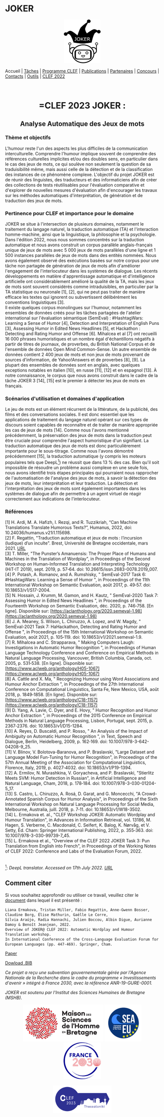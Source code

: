 
# JOKER
<p align="center">
  <img src="../img/joker.png" width="120" height="142">
</p>

 Accueil | [Tâches](https://www.joker-project.com/clef-2023/tasks) | [Programme CLEF](program) | [Publications](publications) | [Partenaires](partners) | [Concours](contest) | [Contacts](contact) | [Outils](tools) | [CLEF 2022](https://www.joker-project.com/clef-2022/EN/project)
<br>

<br>
  <h1 align="center">=CLEF 2023 JOKER :</h1>
  <h2 align="center">Analyse Automatique des Jeux de mots</h2> 

### Thème et objectifs
L'humour reste l'un des aspects les plus difficiles de la communication interculturelle. Comprendre l'humour implique souvent de comprendre des références culturelles implicites et/ou des doubles sens, en particulier dans le cas des jeux de mots, ce qui soulève non seulement la question de sa traduisibilité même, mais aussi celle de la détection et de la classification des instances de ce phénomène complexe. L'objectif du projet JOKER est de réunir des linguistes, des traducteurs et des informaticiens afin de créer des collections de tests réutilisables pour l'évaluation comparative et d'explorer de nouvelles mesures d'évaluation afin d'encourager les travaux sur les méthodes automatiques d'interprétation, de génération et de traduction des jeux de mots. 

### Pertinence pour CLEF et importance pour le domaine
JOKER se situe à l'intersection de plusieurs domaines, notamment le traitement du langage naturel, la traduction automatique (TA) et l'interaction homme-machine, ainsi que la linguistique, la philosophie et la psychologie. Dans l'édition 2022, nous nous sommes concentrés sur la traduction automatique et nous avons construit un corpus parallèle anglais-français unique de jeux de mots avec 5 000 jeux de mots parallèles d'une ligne et 1 500 instances parallèles de jeux de mots dans des entités nommées. Nous avons également observé des exécutions basées sur notre corpus pour une tâche non partagée de génération de jeux de mots afin d'améliorer l'engagement de l'interlocuteur dans les systèmes de dialogue. Les récents développements en matière d'apprentissage automatique et d'intelligence artificielle ont considérablement amélioré la qualité de la TA, mais les jeux de mots sont souvent considérés comme intraduisibles, en particulier par la TA statistique ou neuronale [1], [2], qui ne peut pas traiter de manière efficace les textes qui ignorent ou subvertissent délibérément les conventions linguistiques [3].
<br>
Il existe quelques corpus monolingues sur l'humour, notamment les ensembles de données créés pour les tâches partagées de l'atelier international sur l'évaluation sémantique (SemEval) : #HashtagWars: Learning a Sense of Humor [4], Detection and Interpretation of English Puns [3], Assessing Humor in Edited News Headlines [5], et Hackathon : Detecting and Rating Humor and Offense [6].  Mihalcea et al [7] ont recueilli 16 000 phrases humoristiques et un nombre égal d'échantillons négatifs à partir de titres de journaux, de proverbes, du British National Corpus et de l'ensemble de données Open Mind Common-Sense. Un autre ensemble de données contient 2 400 jeux de mots et non jeux de mots provenant de sources d'information, de Yahoo!Answers et de proverbes [8], [9]. La plupart des ensembles de données sont en anglais, avec quelques exceptions notables en italien [10], en russe [11], [12] et en espagnol [13]. À notre connaissance, le corpus que nous avons construit dans le cadre de la tâche JOKER 3 [14], [15] est le premier à détecter les jeux de mots en français.


### Scénarios d'utilisation et domaines d'application
Le jeu de mots est un élément récurrent de la littérature, de la publicité, des films et des conversations sociales.  Il est donc essentiel que les applications de traitement du langage naturel opérant sur ces types de discours soient capables de reconnaître et de traiter de manière appropriée les cas de jeux de mots [14]. Comme nous l'avons mentionné précédemment, la préservation des jeux de mots dans la traduction peut être cruciale pour comprendre l'aspect humoristique d'un signifiant. La traduction automatique des jeux de mots est donc particulièrement importante pour le sous-titrage. Comme nous l'avons démontré précédemment [15], la traduction automatique (y compris les moteurs populaires tels que DeepL<a href="#note1" id="note1ref"><sup>1</sup></a>) ne réussit que dans 13 % des cas. Bien qu'il soit impossible de résoudre un problème aussi complexe en une seule fois, nous avons identifié trois étapes principales qui pourraient nous rapprocher de l'automatisation de l'analyse des jeux de mots, à savoir la détection des jeux de mots, leur interprétation et leur traduction. La détection et l'interprétation des jeux de mots sont également importantes dans les systèmes de dialogue afin de permettre à un agent virtuel de réagir correctement aux indications de l'interlocuteur. 
<br>

### Références
[1]	H. Ardi, M. A. Hafizh, I. Rezqi, and R. Tuzzikriah, “Can Machine Translations Translate Humorous Texts?”, Humanus, 2022, doi: 10.24036/humanus.v21i1.115698.<br>
[2]	F. Regattin, "Traduction automatique et jeux de mots : l’incursion (ludique) d’un inculte". Brest, Université de Bretagne occidentale, mars 2021. [URL](https://motsmachines.github.io/2021/en/submissions/Mots-Machines-2021_paper_5.pdf)<br>
[3]	T. Miller, "The Punster’s Amanuensis: The Proper Place of Humans and Machines in the Translation of Wordplay", in Proceedings of the Second Workshop on Human-Informed Translation and Interpreting Technology (HiT-IT 2019), sept. 2019, p. 57‑64. doi: 10.26615/issn.2683-0078.2019_007.<br>
[4]	P. Potash, A. Romanov, and A. Rumshisky, " SemEval-2017 Task 6: #HashtagWars: Learning a Sense of Humor ", in Proceedings of the 11th International Workshop on Semantic Evaluation, août 2017, p. 49‑57. doi: 10.18653/v1/S17-2004.<br>
[5]	N. Hossain, J. Krumm, M. Gamon, and H. Kautz, " SemEval-2020 Task 7: Assessing Humor in Edited News Headlines ", in Proceedings of the Fourteenth Workshop on Semantic Evaluation, déc. 2020, p. 746‑758. [En ligne]. Disponible sur: [https://aclanthology.org/2020.semeval-1.98](https://aclanthology.org/2020.semeval-1.98)<br>
[6]	J. A. Meaney, S. Wilson, L. Chiruzzo, A. Lopez, and W. Magdy, " SemEval-2021 Task 7: HaHackathon, Detecting and Rating Humor and Offense ", in Proceedings of the 15th International Workshop on Semantic Evaluation, août 2021, p. 105‑119. doi: 10.18653/v1/2021.semeval-1.9.<br>
[7]	R. Mihalcea and C. Strapparava, " Making Computers Laugh: Investigations in Automatic Humor Recognition ", in Proceedings of Human Language Technology Conference and Conference on Empirical Methods in Natural Language Processing, Vancouver, British Columbia, Canada, oct. 2005, p. 531‑538. [En ligne]. Disponible sur: [https://www.aclweb.org/anthology/H05-1067](https://www.aclweb.org/anthology/H05-1067) <br>
[8]	A. Cattle and X. Ma, " Recognizing Humour using Word Associations and Humour Anchor Extraction ", in Proceedings of the 27th International Conference on Computational Linguistics, Santa Fe, New Mexico, USA, août 2018, p. 1849‑1858. [En ligne]. Disponible sur: [https://www.aclweb.org/anthology/C18-1157](https://www.aclweb.org/anthology/C18-1157)<br>
[9]	D. Yang, A. Lavie, C. Dyer, and E. Hovy, " Humor Recognition and Humor Anchor Extraction ", in Proceedings of the 2015 Conference on Empirical Methods in Natural Language Processing, Lisbon, Portugal, sept. 2015, p. 2367‑2376. doi: 10.18653/v1/D15-1284.<br>
[10]	A. Reyes, D. Buscaldi, and P. Rosso, " An Analysis of the Impact of Ambiguity on Automatic Humour Recognition ", in Text, Speech and Dialogue, Berlin, Heidelberg, 2009, p. 162‑169. doi: 10.1007/978-3-642-04208-9_25.<br>
[11]	V. Blinov, V. Bolotova-Baranova, and P. Braslavski, "Large Dataset and Language Model Fun-Tuning for Humor Recognition", in Proceedings of the 57th Annual Meeting of the Association for Computational Linguistics, Florence, Italy, 2019, p. 4027‑4032. doi: 10.18653/v1/P19-1394.<br>
[12]	A. Ermilov, N. Murashkina, V. Goryacheva, and P. Braslavski, "Stierlitz Meets SVM: Humor Detection in Russian", in Artificial Intelligence and Natural Language, Cham, 2018, p. 178‑184. doi: 10.1007/978-3-030-01204-5_17.<br>
[13]	S. Castro, L. Chiruzzo, A. Rosá, D. Garat, and G. Moncecchi, "A Crowd-Annotated Spanish Corpus for Humor Analysis", in Proceedings of the Sixth International Workshop on Natural Language Processing for Social Media, Melbourne, Australia, juill. 2018, p. 7‑11. doi: 10.18653/v1/W18-3502.<br>
[14]	L. Ermakova et. al., "CLEF Workshop JOKER: Automatic Wordplay and Humour Translation", in Advances in Information Retrieval, vol. 13186, M. Hagen, S. Verberne, C. Macdonald, C. Seifert, K. Balog, K. Nørvåg, et V. Setty, Éd. Cham: Springer International Publishing, 2022, p. 355‑363. doi: 10.1007/978-3-030-99739-7_45.<br>
[15]	L. Ermakova et al., "Overview of the CLEF 2022 JOKER Task 3: Pun Translation from English into French", in Proceedings of the Working Notes of CLEF 2022: Conference and Labs of the Evaluation Forum, 2022.<br><br><br>
<a id="note1" href="#note1ref"><sup>1</sup></a>: *DeepL translator. Accessed on 17th July 2022. [URL](https://www.deepl.com/translator)*

## Comment citer
Si vous souhaitez approfondir ou utiliser ce travail, veuillez citer le [document](https://link.springer.com/chapter/10.1007/978-3-031-13643-6_27) dans lequel il est présenté :
```
Liana Ermakova, Tristan Miller, Fabio Regattin, Anne-Gwenn Bosser, Claudine Borg, Élise Mathurin, Gaëlle Le Corre, 
Sílvia Araújo, Radia Hannachi, Julien Boccou, Albin Digue, Aurianne Damoy & Benoît Jeanjean, 2022. 
Overview of JOKER@ CLEF 2022: Automatic Wordplay and Humour Translation workshop. 
In International Conference of the Cross-Language Evaluation Forum for European Languages (pp. 447-469). Springer, Cham.
```
[Paper](https://link.springer.com/chapter/10.1007/978-3-031-13643-6_27)

[Dowload .BIB](../clef-2022/BibTex/joker-clef-2022.bib)


<p>
<em>Ce projet a reçu une subvention gouvernementale gérée par l'Agence Nationale de la Recherche dans le cadre du programme « Investissements d'avenir » intégré à France 2030, avec la référence ANR-19-GURE-0001.</em>
</p>
<p>
<em>JOKER est soutenu par l'Institut des Sciences Humaines de Bretagne (MSHB).</em>
</p>
<div align="center">
  <a href="https://www.mshb.fr"><img src="../img/mshb.jpg" height="120"></a>
  <a href="https://sea-eu.org/?lang=fr"><img src="../img/sea-eu.png" height="120"></a>
  <a href="https://www.gouvernement.fr/le-programme-d-investissements-d-avenir"><img src="../img/Logotype France 2030.jpg" height="120"></a>
</div>
<br />
<div align="center">
  <a href="https://clef2022.clef-initiative.eu/index.php"><img src="../img/clef2023.png" height="90"></a> 
</div>

